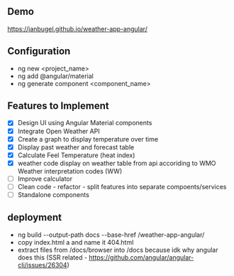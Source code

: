 ## Demo

https://janbugel.github.io/weather-app-angular/

## Configuration 

- ng new <project_name>
- ng add @angular/material
- ng generate component <component_name>

## Features to Implement

- [x] Design UI using Angular Material components
- [x] Integrate Open Weather API
- [x] Create a graph to display temperature over time
- [x] Display past weather and forecast table
- [x] Calculate Feel Temperature (heat index)
- [x] weather code display on weather table from api accoriding to WMO Weather interpretation codes (WW) 
- [ ] Improve calculator
- [ ] Clean code - refactor - split features into separate compoents/services 
- [ ] Standalone components

## deployment

- ng build --output-path docs --base-href /weather-app-angular/
- copy index.html a and name it 404.html
- extract files from /docs/browser into /docs because idk why angular does this (SSR related - https://github.com/angular/angular-cli/issues/26304) 

